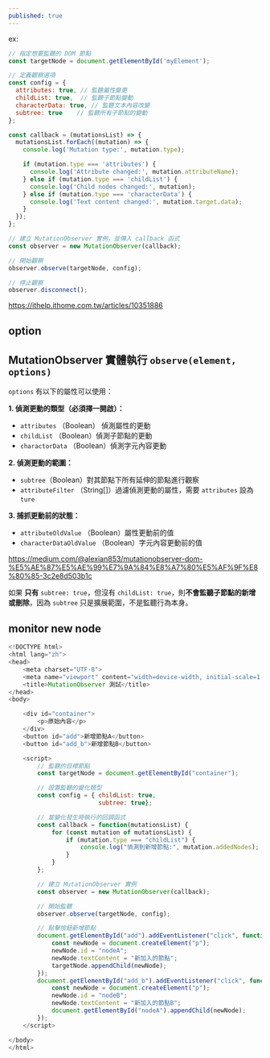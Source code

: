 ```yaml
---
published: true
---
```

ex:
```js
// 指定想要監聽的 DOM 節點
const targetNode = document.getElementById('myElement');

// 定義觀察選項
const config = {
  attributes: true, // 監聽屬性變更
  childList: true,  // 監聽子節點變動
  characterData: true, // 監聽文本內容改變
  subtree: true    // 監聽所有子節點的變動
};

const callback = (mutationsList) => {
  mutationsList.forEach((mutation) => {
    console.log('Mutation type:', mutation.type);

    if (mutation.type === 'attributes') {
      console.log('Attribute changed:', mutation.attributeName);
    } else if (mutation.type === 'childList') {
      console.log('Child nodes changed:', mutation);
    } else if (mutation.type === 'characterData') {
      console.log('Text content changed:', mutation.target.data);
    }
  });
};

// 建立 MutationObserver 實例，並傳入 callback 函式
const observer = new MutationObserver(callback);

// 開始觀察
observer.observe(targetNode, config);

// 停止觀察
observer.disconnect();
```
  https://ithelp.ithome.com.tw/articles/10351886
  
## option

## MutationObserver 實體執行 `observe(element, options)`

`options` 有以下的屬性可以使用：

**1\. 偵測更動的類型（必須擇一開啟）：**

-   `attributes` （Boolean） 偵測屬性的更動
-   `childList` （Boolean）偵測子節點的更動
-   `charactorData` （Boolean）偵測字元內容更動

**2\. 偵測更動的範圍：**

-   `subtree`（Boolean）對其節點下所有延伸的節點進行觀察
-   `attributeFilter` （String\[\]）過濾偵測更動的屬性，需要 `attributes` 設為 `ture`

**3\. 捕抓更動前的狀態：**

-   `attributeOldValue` （Boolean）屬性更動前的值
-   `characterDataOldValue` （Boolean）字元內容更動前的值

  https://medium.com/@alexian853/mutationobserver-dom-%E5%AE%87%E5%AE%99%E7%9A%84%E8%A7%80%E5%AF%9F%E8%80%85-3c2e8d503b1c
  
如果 **只有** `subtree: true`，但沒有 `childList: true`，則**不會監聽子節點的新增或刪除**，因為 `subtree` 只是擴展範圍，不是監聽行為本身。
  
## monitor new node

```js
<!DOCTYPE html>
<html lang="zh">
<head>
    <meta charset="UTF-8">
    <meta name="viewport" content="width=device-width, initial-scale=1.0">
    <title>MutationObserver 測試</title>
</head>
<body>

    <div id="container">
        <p>原始內容</p>
    </div>
    <button id="add">新增節點A</button>
	<button id="add_b">新增節點B</button>

    <script>
        // 監聽的目標節點
        const targetNode = document.getElementById("container");

        // 設置監聽的變化類型
        const config = { childList: true,
						 subtree: true};

        // 當變化發生時執行的回調函式
        const callback = function(mutationsList) {
            for (const mutation of mutationsList) {
                if (mutation.type === "childList") {
                    console.log("偵測到新增節點:", mutation.addedNodes);
                }
            }
        };

        // 建立 MutationObserver 實例
        const observer = new MutationObserver(callback);

        // 開始監聽
        observer.observe(targetNode, config);

        // 點擊按鈕新增節點
        document.getElementById("add").addEventListener("click", function() {
            const newNode = document.createElement("p");
			newNode.id = "nodeA";
            newNode.textContent = "新加入的節點";
            targetNode.appendChild(newNode);
        });
		document.getElementById("add_b").addEventListener("click", function() {
            const newNode = document.createElement("p");
			newNode.id = "nodeB";
            newNode.textContent = "新加入的節點B";
            document.getElementById("nodeA").appendChild(newNode);
        });
    </script>

</body>
</html>
```
